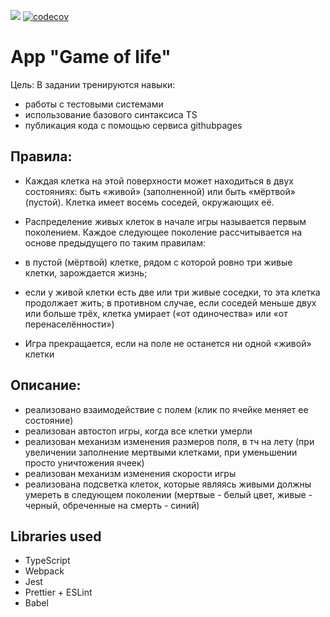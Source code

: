 ![](https://github.com/Sergei-Iurevich/game_of_life/actions/workflows/sanity-check.yml/badge.svg)
[![codecov](https://codecov.io/gh/Sergei-Iurevich/game_of_life/branch/dev/graph/badge.svg?token=KCZZBDZQD2)](https://codecov.io/gh/Sergei-Iurevich/game_of_life)

# App "Game of life"

Цель: В задании тренируются навыки:

- работы с тестовыми системами
- использование базового синтаксиса TS
- публикация кода с помощью сервиса githubpages

## Правила:

- Каждая клетка на этой поверхности может находиться в двух состояниях: быть «живой» (заполненной) или быть «мёртвой»
  (пустой). Клетка имеет восемь соседей, окружающих её.
- Распределение живых клеток в начале игры называется первым поколением. Каждое следующее поколение рассчитывается на
  основе предыдущего по таким правилам:
- в пустой (мёртвой) клетке, рядом с которой ровно три живые клетки, зарождается жизнь;
- если у живой клетки есть две или три живые соседки, то эта клетка продолжает жить; в противном случае, если соседей меньше двух или больше трёх, клетка умирает («от одиночества» или «от перенаселённости»)

- Игра прекращается, если на поле не останется ни одной «живой» клетки

## Описание:

- реализовано взаимодействие с полем (клик по ячейке меняет ее состояние)
- реализован автостоп игры, когда все клетки умерли
- реализован механизм изменения размеров поля, в тч на лету (при увеличении заполнение мертвыми клетками, при уменьшении просто уничтожения ячеек)
- реализован механизм изменения скорости игры
- реализована подсветка клеток, которые являясь живыми должны умереть в следующем поколении (мертвые - белый цвет, живые - черный, обреченные на смерть - синий)

## Libraries used

- TypeScript
- Webpack
- Jest
- Prettier + ESLint
- Babel
